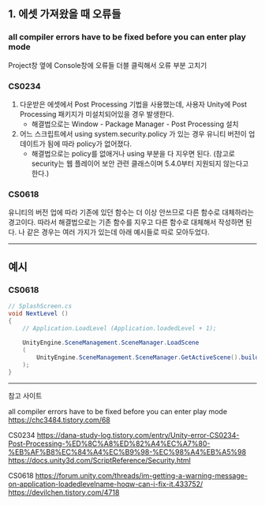 
## 1. 에셋 가져왔을 때 오류들

### all compiler errors have to be fixed before you can enter play mode

Project창 옆에 Console창에 오류들 더블 클릭해서 오류 부분 고치기


### CS0234 

1. 다운받은 에셋에서 Post Processing 기법을 사용했는데, 사용자 Unity에 Post Processing 패키지가 미설치되어있을 경우 발생한다.
   - 해결법으로는 Window - Package Manager - Post Processing 설치
2. 어느 스크립트에서 using system.security.policy 가 있는 경우 유니티 버전이 업데이트가 됨에 따라 policy가 없어졌다.
   - 해결법으로는 policy를 없애거나 using 부분을 다 지우면 된다.
     (참고로 security는 웹 플레이어 보안 관련 클래스이며 5.4.0부터 지원되지 않는다고 한다.)


### CS0618

유니티의 버전 업에 따라 기존에 있던 함수는 더 이상 안쓰므로 다른 함수로 대체하라는 경고이다.
따라서 해결법으로는 기존 함수를 지우고 다른 함수로 대체해서 작성하면 된다.
나 같은 경우는 여러 가지가 있는데 아래 예시들로 따로 모아두었다.



-----

## 예시

### CS0618
``` cs
// SplashScreen.cs
void NextLevel ()
{
	// Application.LoadLevel (Application.loadedLevel + 1);
			
	UnityEngine.SceneManagement.SceneManager.LoadScene
	(
		UnityEngine.SceneManagement.SceneManager.GetActiveScene().buildIndex + 1
	);
}
```


-----

참고 사이트 

all compiler errors have to be fixed before you can enter play mode
https://chc3484.tistory.com/68

CS0234
https://dana-study-log.tistory.com/entry/Unity-error-CS0234-Post-Processing-%ED%8C%A8%ED%82%A4%EC%A7%80-%EB%AF%B8%EC%84%A4%EC%B9%98-%EC%98%A4%EB%A5%98
https://docs.unity3d.com/ScriptReference/Security.html

CS0618
https://forum.unity.com/threads/im-getting-a-warning-message-on-application-loadedlevelname-hoqw-can-i-fix-it.433752/
https://devilchen.tistory.com/4718
